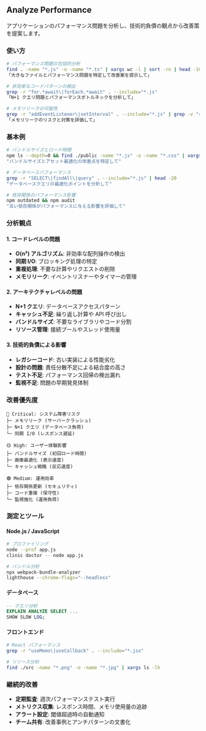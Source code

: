## Analyze Performance

アプリケーションのパフォーマンス問題を分析し、技術的負債の観点から改善策を提案します。

### 使い方

```bash
# パフォーマンス問題の包括的分析
find . -name "*.js" -o -name "*.ts" | xargs wc -l | sort -rn | head -10
「大きなファイルとパフォーマンス問題を特定して改善案を提示して」

# 非効率なコードパターンの検出
grep -r "for.*await\|forEach.*await" . --include="*.js"
「N+1 クエリ問題とパフォーマンスボトルネックを分析して」

# メモリリークの可能性
grep -r "addEventListener\|setInterval" . --include="*.js" | grep -v "removeEventListener\|clearInterval"
「メモリリークのリスクと対策を評価して」
```

### 基本例

```bash
# バンドルサイズとロード時間
npm ls --depth=0 && find ./public -name "*.js" -o -name "*.css" | xargs ls -lh
"バンドルサイズとアセット最適化の改善点を特定して"

# データベースパフォーマンス
grep -r "SELECT\|findAll\|query" . --include="*.js" | head -20
"データベースクエリの最適化ポイントを分析して"

# 依存関係のパフォーマンス影響
npm outdated && npm audit
"古い依存関係がパフォーマンスに与える影響を評価して"
```

### 分析観点

#### 1. コードレベルの問題

- **O(n²) アルゴリズム**: 非効率な配列操作の検出
- **同期 I/O**: ブロッキング処理の特定
- **重複処理**: 不要な計算やリクエストの削除
- **メモリリーク**: イベントリスナーやタイマーの管理

#### 2. アーキテクチャレベルの問題

- **N+1 クエリ**: データベースアクセスパターン
- **キャッシュ不足**: 繰り返し計算や API 呼び出し
- **バンドルサイズ**: 不要なライブラリやコード分割
- **リソース管理**: 接続プールやスレッド使用量

#### 3. 技術的負債による影響

- **レガシーコード**: 古い実装による性能劣化
- **設計の問題**: 責任分散不足による結合度の高さ
- **テスト不足**: パフォーマンス回帰の検出漏れ
- **監視不足**: 問題の早期発見体制

### 改善優先度

```
🔴 Critical: システム障害リスク
├─ メモリリーク (サーバークラッシュ)
├─ N+1 クエリ (データベース負荷)
└─ 同期 I/O (レスポンス遅延)

🟡 High: ユーザー体験影響
├─ バンドルサイズ (初回ロード時間)
├─ 画像最適化 (表示速度)
└─ キャッシュ戦略 (反応速度)

🟢 Medium: 運用効率
├─ 依存関係更新 (セキュリティ)
├─ コード重複 (保守性)
└─ 監視強化 (運用負荷)
```

### 測定とツール

#### Node.js / JavaScript

```bash
# プロファイリング
node --prof app.js
clinic doctor -- node app.js

# バンドル分析
npx webpack-bundle-analyzer
lighthouse --chrome-flags="--headless"
```

#### データベース

```sql
-- クエリ分析
EXPLAIN ANALYZE SELECT ...
SHOW SLOW LOG;
```

#### フロントエンド

```bash
# React パフォーマンス
grep -r "useMemo\|useCallback" . --include="*.jsx"

# リソース分析
find ./src -name "*.png" -o -name "*.jpg" | xargs ls -lh
```

### 継続的改善

- **定期監査**: 週次パフォーマンステスト実行
- **メトリクス収集**: レスポンス時間、メモリ使用量の追跡
- **アラート設定**: 閾値超過時の自動通知
- **チーム共有**: 改善事例とアンチパターンの文書化
